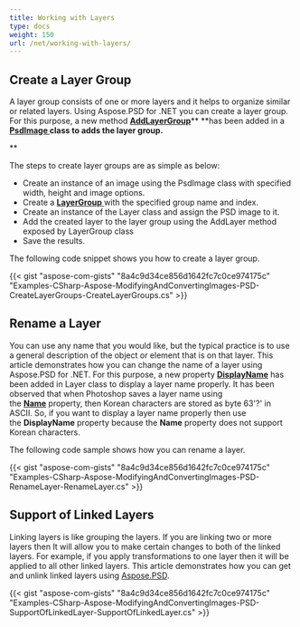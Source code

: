 ```yaml
---
title: Working with Layers
type: docs
weight: 150
url: /net/working-with-layers/
---
```


## **Create a Layer Group**
A layer group consists of one or more layers and it helps to organize similar or related layers. Using Aspose.PSD for .NET you can create a layer group. For this purpose, a new method [**AddLayerGroup**](https://apireference.aspose.com/net/psd/aspose.psd.fileformats.psd/psdimage/methods/addlayergroup)** **has been added in a **[PsdImage ](https://apireference.aspose.com/net/psd/aspose.psd.fileformats.psd/psdimage)**class to adds the layer group**.** 

** 

The steps to create layer groups are as simple as below:

- Create an instance of an image using the PsdImage class with specified width, height and image options.
- Create a [**LayerGroup** ](https://apireference.aspose.com/net/psd/aspose.psd.fileformats.psd.layers/layergroup)with the specified group name and index.
- Create an instance of the Layer class and assign the PSD image to it.
- Add the created layer to the layer group using the AddLayer method exposed by LayerGroup class
- Save the results.

The following code snippet shows you how to create a layer group.

{{< gist "aspose-com-gists" "8a4c9d34ce856d1642fc7c0ce974175c" "Examples-CSharp-Aspose-ModifyingAndConvertingImages-PSD-CreateLayerGroups-CreateLayerGroups.cs" >}}


## **Rename a Layer**
You can use any name that you would like, but the typical practice is to use a general description of the object or element that is on that layer. This article demonstrates how you can change the name of a layer using Aspose.PSD for .NET. For this purpose, a new property [**DisplayName**](https://apireference.aspose.com/psd/net/aspose.psd.fileformats.psd.layers/layer/properties/displayname) has been added in Layer class to display a layer name properly. It has been observed that when Photoshop saves a layer name using the [**Name**](https://apireference.aspose.com/psd/net/aspose.psd.fileformats.psd.layers/layer/properties/name) property, then Korean characters are stored as byte 63'?' in ASCII. So, if you want to display a layer name properly then use the **DisplayName** property because the **Name** property does not support Korean characters.

The following code sample shows how you can rename a layer.


{{< gist "aspose-com-gists" "8a4c9d34ce856d1642fc7c0ce974175c" "Examples-CSharp-Aspose-ModifyingAndConvertingImages-PSD-RenameLayer-RenameLayer.cs" >}}
## **Support of Linked Layers**
Linking layers is like grouping the layers. If you are linking two or more layers then It will allow you to make certain changes to both of the linked layers. For example, if you apply transformations to one layer then it will be applied to all other linked layers. This article demonstrates how you can get and unlink linked layers using [Aspose.PSD](https://products.aspose.com/psd).


{{< gist "aspose-com-gists" "8a4c9d34ce856d1642fc7c0ce974175c" "Examples-CSharp-Aspose-ModifyingAndConvertingImages-PSD-SupportOfLinkedLayer-SupportOfLinkedLayer.cs" >}}
